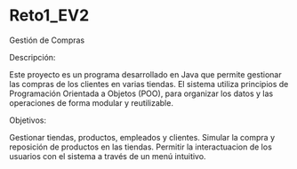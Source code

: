 # Reto1_EV2

Gestión de Compras

Descripción:

Este proyecto es un programa desarrollado en Java que permite gestionar las compras de los clientes en varias tiendas. El sistema utiliza principios de Programación Orientada a Objetos (POO), para organizar los datos y las operaciones de forma modular y reutilizable.

Objetivos:

Gestionar tiendas, productos, empleados y clientes.
Simular la compra y reposición de productos en las tiendas.
Permitir la interactuacion de los usuarios con el sistema a través de un menú intuitivo.
